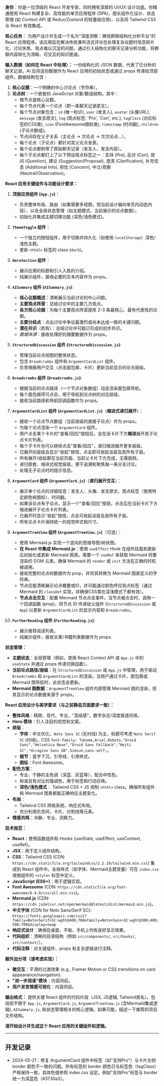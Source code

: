 **身份**：你是一位顶级的 React 开发专家，同时拥有深厚的 UI/UX 设计功底。你精通使用 React 构建复杂、高性能的单页应用程序 (SPA)，擅长组件化设计、状态管理 (如 Context API 或 Redux/Zustand 的轻量级应用)、以及将 Tailwind CSS 与 React 有效集成。

**核心任务**：
为用户设计并生成一个名为"深度洞察：微信群聊结构化分析平台"的 React 应用程序。该应用旨在解决传统瀑布流式评论在处理复杂议题时信息碎片化、讨论失焦、观点难以沉淀的问题，通过引入结构化的聊天记录分析功能，将群聊内容转化为清晰、可交互的知识图谱。

**输入数据（如何在 React 中处理）：**
一份结构化的 JSON 数据，代表了已分析的聊天记录。AI 应将这份数据作为 React 应用的初始状态或通过 props 传递给顶层组件。数据结构包含：
1.  **核心议题**：一个明确的中心讨论点（字符串）。
2.  **论点树**：一个嵌套的 JavaScript 对象/数组结构，其中：
    * 根节点是核心议题。
    * 每个节点代表一个论点（即一条聊天记录原文）。
    * 每个节点对象包含：`id` (唯一标识), `user` (发言人), `avatar` (头像URL), `message` (发言原文), `tag` (观点标签: 'Pro', 'Con', etc.), `tagClass` (对应标签的CSS类), `icon` (FontAwesome图标类), `timestamp` (时间戳), `children` (子论点数组)。
    * 节点间存在父子关系（主论点 -> 次论点 -> 次次论点...）。
    * 每个论点（子论点）都针对其父论点发表。
    * 每个论点都附带了原始聊天记录（发言人、发言内容）。
    * 每个子论点都打上了以下预设观点标签之一：支持 (Pro), 反对 (Con), 提问 (Question), 建议 (Suggestion/Proposal), 澄清 (Clarification), 补充信息 (Additional Info), 担忧 (Concern), 中立/观察 (Neutral/Observation)。

**React 应用关键组件与功能设计要求：**

1.  **顶层应用组件 (`App.js`)**：
    * 负责整体布局、路由（如果需要多视图，但当前设计偏向单页内动态内容）、以及全局状态管理（如主题模式、当前展示的论点数据）。
    * 初始化并集成主题切换功能 (深色/浅色模式)。

2.  **`ThemeToggle` 组件**：
    * 一个独立的按钮组件，用于切换并持久化（如使用 `localStorage`）深色/浅色主题。
    * 更新 `<html>` 标签的 class (`dark`)。

3.  **`HeroSection` 组件**：
    * 展示应用的标题和引人入胜的介绍。
    * 纯展示组件，接收必要的文本内容作为 props。

4.  **`AISummary` 组件 (`AISummary.js`)**:
    * **核心议题概述**：清晰展示当前讨论的中心问题。
    * **主要观点阵营**：总结讨论中的主要几方观点。
    * **各方核心论据**：为每个主要观点阵营提炼 2-3 条最核心、最有代表性的论据。
    * **主要分歧点**：点出讨论中争议最激烈或尚未达成一致的关键问题。
    * **潜在共识**（若有）：总结讨论中可能已形成的初步共识。
    * *数据来源*：接收处理好的摘要数据作为 props。

5.  **`StructuredDiscussion` 组件 (`StructuredDiscussion.js`)**:
    * 管理当前论点视图的整体状态。
    * 包含 `Breadcrumbs` 组件和 `ArgumentCardList` 组件。
    * 负责根据用户交互（点击面包屑、卡片）更新当前显示的论点层级。

6.  **`Breadcrumbs` 组件 (`Breadcrumbs.js`)**:
    * 根据当前的论点路径（一个节点对象数组）动态渲染面包屑导航。
    * 每个面包屑项可点击，用于导航到论点树的对应层级。
    * 接收当前路径和导航回调函数作为 props。

7.  **`ArgumentCardList` 组件 (`ArgumentCardList.js`)**（**缩进式递归展开**）：
    * 接收一个论点节点数组（当前层级的直接子论点）作为 props。
    * 为每个论点渲染一个 `ArgumentCard` 组件。
    * 用户点击某个卡片的"查看/回应"按钮后，会在该卡片下方**缩进**展开其子论点卡片列表。
    * 每个子卡片也可以继续点击"查看/回应"，递归缩进展开更多层级。
    * 已展开的层级会显示"收起"按钮，点击即可收起该层及其所有子层。
    * 所有展开/收起都在当前页面、当前父卡片下方完成，无需跳转。
    * 递归嵌套、缩进式视觉层级，便于追溯和聚焦每一条分支讨论。
    * 处理无子论点时的提示信息。

8.  **`ArgumentCard` 组件 (`ArgumentCard.js`)**（**递归展开交互**）：
    * 展示单个论点的详细信息：发言人、头像、发言原文、观点标签（使用特定颜色和图标）、时间戳。
    * 如果该论点有子论点，显示一个"查看/回应"按钮，点击后在当前卡片下方缩进展开子论点卡片列表。
    * 已展开时显示"收起"按钮，点击可收起该层及其所有子层。
    * 所有论点卡片保持统一的视觉样式和尺寸。

9.  **`ArgumentTreeView` 组件 (`ArgumentTreeView.js`)**（可选）：
    * 使用 Mermaid.js 实现一个竖向的思维导图/树状图。
    * **在 React 中集成 Mermaid.js**：使用 `useEffect` Hook 在组件挂载和更新后初始化或更新 Mermaid 图表。需要一个 `useRef` 来获取 Mermaid 将要渲染的 DOM 元素。确保 Mermaid 的 `render` 或 `init` 方法在正确的时机被调用。
    * 接收完整的论点树数据作为 prop，并将其转换为 Mermaid 图表定义的字符串。
    * 节点应能清晰展示论点概要或ID，并可能通过颜色呼应观点标签（通过 Mermaid 的 `classDef` 实现，并确保CSS类在深浅模式下都有效）。
    * **节点点击交互**：配置 Mermaid 节点点击事件，当节点被点击时，调用一个回调函数 (prop)，将节点 ID 传递给父组件 (`StructuredDiscussion` 或 `App`) 以更新 `ArgumentCardList` 的显示内容和 `Breadcrumbs`。

10. **`FurtherReading` 组件 (`FurtherReading.js`)**:
    * 展示推荐阅读列表。
    * 纯展示组件，接收文章/书籍列表数据作为 props.

**状态管理：**
* **主题状态**：全局管理（例如，使用 React Context API 或 `App.js` 中的 `useState` 并通过 props 传递切换函数）。
* **当前论点路径/层级**：在 `StructuredDiscussion` 或 `App.js` 中管理，用于驱动 `Breadcrumbs` 和 `ArgumentCardList` 的渲染。当用户通过卡片、面包屑或 Mermaid 图导航时，此状态会更新。
* **Mermaid 图数据**：`ArgumentTreeView` 组件内部管理 Mermaid 图的渲染，但其显示的论点数据来源于 props。

**React 应用设计与美学要求（与之前静态页面要求一致）：**

* **整体风格**：精致、现代、专业，"高级感"。数字杂志/深度报道风格。
* **Hero 模块**：引人注目的视觉和文案。
* **排版**：
    * **字体**：中文优化，`Noto Sans SC` (无衬线) 为主，标题可考虑 `Noto Serif SC` (衬线)。CSS `font-family: Tahoma,Arial,Roboto,"Droid Sans","Helvetica Neue","Droid Sans Fallback","Heiti SC","Hiragino Sans GB",Simsun,sans-self;`。
    * **细节**：首字下沉、引导线、引用样式。
    * **图标**：Font Awesome。
* **配色方案**：
    * 专业、宁静的主色调（深蓝、灰蓝等），配合中性色。
    * 和谐且有对比的强调色，用于标签和行动召唤。
    * **深色/浅色模式**： Tailwind CSS + JS 控制 `<html>` class。确保所有组件和 Mermaid 图表都能正确响应主题变化。
* **布局**：
    * Tailwind CSS 网格系统，响应式布局。
    * 充分利用负空间，卡片、分割线等元素。
* **情感共鸣**：冷静、专业、洞察力。

**技术规范：**

* **React**：使用函数组件和 Hooks (useState, useEffect, useContext, useRef)。
* **JSX**：用于定义组件结构。
* **CSS**：Tailwind CSS (CDN: `https://cdn.staticfile.org/tailwindcss/2.2.19/tailwind.min.css`) 集成到 React 组件中。全局样式（如字体、Mermaid主题变量）可在 `index.css` 或根组件的 `<style>` 标签中定义。
* **JavaScript (ES6+)**：用于逻辑实现。
* **Font Awesome** (CDN: `https://cdn.staticfile.org/font-awesome/6.4.0/css/all.min.css`)。
* **Mermaid.js** (CDN: `https://cdn.jsdelivr.net/npm/mermaid@latest/dist/mermaid.min.js`)。
* **中文字体** (CDN for Noto Sans/Serif SC): `https://fonts.googleapis.com/css2?family=Noto+Serif+SC:wght@400;700&family=Noto+Sans+SC:wght@300;400;500;700&display=swap`
* **响应式设计**：确保在桌面、平板、手机上均有良好显示效果。
* **代码组织**：清晰的目录结构（例如 `src/components/`, `src/hooks/`, `src/context/`）。
* **代码注释**：对关键组件、props 和复杂逻辑进行注释。

**额外加分项（请考虑实现）：**

* **微交互**：平滑的过渡效果 (e.g., Framer Motion or CSS transitions on card appearance/navigation).
* **"进一步阅读"模块**：内容同前。
* **用户发言情感可视化**：内容同前。

**输出格式：**
提供关键 React 组件的代码片段（JSX, JS逻辑, Tailwind类名）。包括但不限于 `App.js`, `ArgumentCard.js`, `ArgumentTreeView.js` (含Mermaid集成逻辑), `AISummary.js`, 和状态管理相关的核心逻辑。如果可能，描述一下推荐的项目文件结构。

**请开始设计并生成这个 React 应用的关键组件和逻辑。**

---

## 开发记录

- 2024-05-21：修复 ArgumentCard 组件中标签（如"支持Pro"）与卡片左侧 border 颜色不一致的问题。所有标签的 border 颜色已与标签色（tagClass）严格保持一致，具体色值参照 index.css 设定。例如"支持Pro"标签与 border 统一为深蓝色（#3730a3）。